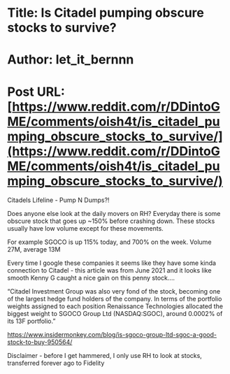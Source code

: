 # Title: Is Citadel pumping obscure stocks to survive?
# Author: let_it_bernnn
# Post URL: [https://www.reddit.com/r/DDintoGME/comments/oish4t/is_citadel_pumping_obscure_stocks_to_survive/](https://www.reddit.com/r/DDintoGME/comments/oish4t/is_citadel_pumping_obscure_stocks_to_survive/)


Citadels Lifeline - Pump N Dumps?! 

Does anyone else look at the daily movers on RH? Everyday there is some obscure stock that goes up ~150% before crashing down. These stocks usually have low volume except for these movements. 

For example SGOCO is up 115% today, and 700% on the week. Volume 27M, average 13M 

Every time I google these companies it seems like they have some kinda connection to Citadel  - this article was from June 2021 and it looks like smooth Kenny G caught a nice gain on this penny stock….

“Citadel Investment Group was also very fond of the stock, becoming one of the largest hedge fund holders of the company. In terms of the portfolio weights assigned to each position Renaissance Technologies allocated the biggest weight to SGOCO Group Ltd (NASDAQ:SGOC), around 0.0002% of its 13F portfolio.”

https://www.insidermonkey.com/blog/is-sgoco-group-ltd-sgoc-a-good-stock-to-buy-950564/

Disclaimer - before I get hammered, I only use RH to look at stocks, transferred forever ago to Fidelity